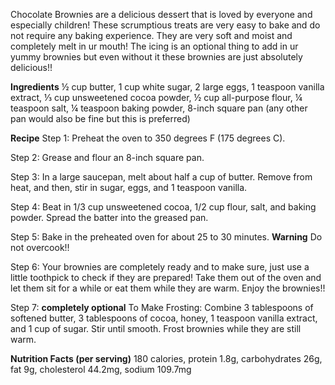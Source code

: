 Chocolate Brownies are a delicious dessert that is loved by everyone and especially children! These scrumptious treats are very easy to bake and do not require any baking experience. They are very soft and moist and completely melt in ur mouth! The icing is an optional thing to add in ur yummy brownies but even without it these brownies are just absolutely delicious!! 



**Ingredients**
½ cup butter,
1 cup white sugar,
2 large eggs,
1 teaspoon vanilla extract,
⅓ cup unsweetened cocoa powder,
½ cup all-purpose flour,
¼ teaspoon salt,
¼ teaspoon baking powder,
8-inch square pan (any other pan would also be fine but this is preferred)



**Recipe**
Step 1:
Preheat the oven to 350 degrees F (175 degrees C). 

Step 2:
Grease and flour an 8-inch square pan.

Step 3:
In a large saucepan, melt about half a cup of butter. Remove from heat, and then, stir in sugar, eggs, and 1 teaspoon vanilla. 

Step 4:
Beat in 1/3 cup unsweetened cocoa, 1/2 cup flour, salt, and baking powder. Spread the batter into the greased pan.

Step 5:
Bake in the preheated oven for about 25 to 30 minutes. **Warning** Do not overcook!!

Step 6: 
Your brownies are completely ready and to make sure, just use a little toothpick to check if they are prepared! Take them out of the oven and let them sit for a while or eat them while they are warm. Enjoy the brownies!!

Step 7: **completely optional**
To Make Frosting: Combine 3 tablespoons of softened butter, 3 tablespoons of cocoa, honey, 1 teaspoon vanilla extract, and 1 cup of sugar. Stir until smooth. 
Frost brownies while they are still warm.



**Nutrition Facts (per serving)**
180 calories,
protein 1.8g,
carbohydrates 26g,
fat 9g, 
cholesterol 44.2mg, 
sodium 109.7mg 